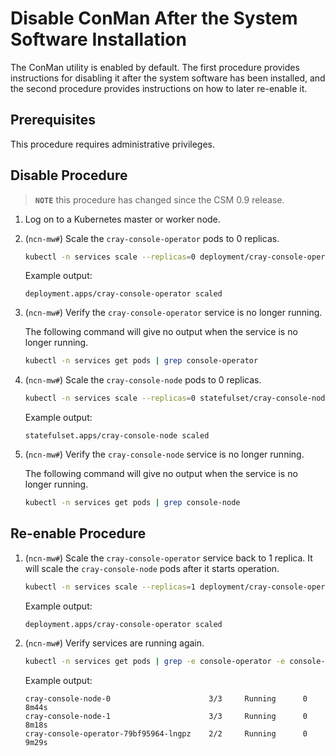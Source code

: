 # Disable ConMan After the System Software Installation

The ConMan utility is enabled by default. The first procedure provides instructions for disabling it after the system software has been installed, and the second procedure provides instructions on how to later re-enable it.

## Prerequisites

This procedure requires administrative privileges.

## Disable Procedure

> **`NOTE`** this procedure has changed since the CSM 0.9 release.

1. Log on to a Kubernetes master or worker node.

1. (`ncn-mw#`) Scale the `cray-console-operator` pods to 0 replicas.

    ```bash
    kubectl -n services scale --replicas=0 deployment/cray-console-operator
    ```

    Example output:

    ```text
    deployment.apps/cray-console-operator scaled
    ```

1. (`ncn-mw#`) Verify the `cray-console-operator` service is no longer running.

    The following command will give no output when the service is no longer running.

    ```bash
    kubectl -n services get pods | grep console-operator
    ```

1. (`ncn-mw#`) Scale the `cray-console-node` pods to 0 replicas.

    ```bash
    kubectl -n services scale --replicas=0 statefulset/cray-console-node
    ```

    Example output:

    ```text
    statefulset.apps/cray-console-node scaled
    ```

1. (`ncn-mw#`) Verify the `cray-console-node` service is no longer running.

    The following command will give no output when the service is no longer running.

    ```bash
    kubectl -n services get pods | grep console-node
    ```

## Re-enable Procedure

1. (`ncn-mw#`) Scale the `cray-console-operator` service back to 1 replica. It will scale the `cray-console-node` pods after it starts operation.

    ```bash
    kubectl -n services scale --replicas=1 deployment/cray-console-operator
    ```

    Example output:

    ```text
    deployment.apps/cray-console-operator scaled
    ```

1. (`ncn-mw#`) Verify services are running again.

    ```bash
    kubectl -n services get pods | grep -e console-operator -e console-node
    ```

    Example output:

    ```text
    cray-console-node-0                      3/3     Running      0      8m44s
    cray-console-node-1                      3/3     Running      0      8m18s
    cray-console-operator-79bf95964-lngpz    2/2     Running      0      9m29s
    ```
